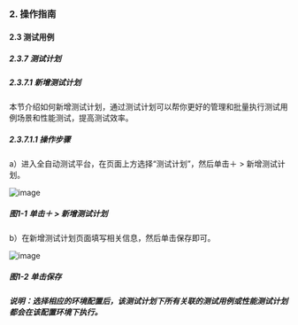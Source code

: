 ### 2. 操作指南

#### 2.3 测试用例

##### 2.3.7 测试计划

##### 2.3.7.1 新增测试计划

本节介绍如何新增测试计划，通过测试计划可以帮你更好的管理和批量执行测试用例场景和性能测试，提高测试效率。

##### 2.3.7.1.1 操作步骤

a）进入全自动测试平台，在页面上方选择“测试计划”，然后单击＋ > 新增测试计划。

![image](https://user-images.githubusercontent.com/79617492/191210384-e4baf0d9-f097-454d-ad15-ae632ae077b3.png)

##### 图1-1 单击＋ > 新增测试计划

b）在新增测试计划页面填写相关信息，然后单击保存即可。

![image](https://user-images.githubusercontent.com/79617492/191210408-7aaf62aa-dcbe-4a99-bafc-5f2ace7e3ee1.png)

##### 图1-2 单击保存

##### 说明：选择相应的环境配置后，该测试计划下所有关联的测试用例或性能测试计划都会在该配置环境下执行。
